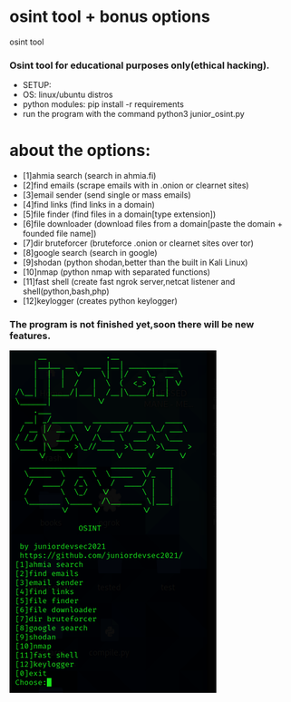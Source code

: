 # osint tool + bonus options
osint tool 
### Osint tool for educational purposes only(ethical hacking).
* SETUP:
* OS: linux/ubuntu distros
* python modules: pip install -r requirements
* run the program with the command python3 junior_osint.py

# about the options: 
* [1]ahmia search (search in ahmia.fi)
* [2]find emails (scrape emails with in .onion or clearnet sites)
* [3]email sender (send single or mass emails)
* [4]find links (find links in a domain)
* [5]file finder (find files in a domain[type extension])
* [6]file downloader (download files from a domain[paste the domain + founded file name])
* [7]dir bruteforcer (bruteforce .onion or clearnet sites over tor)
* [8]google search (search in google)
* [9]shodan (python shodan,better than the built in Kali Linux)
* [10]nmap (python nmap with separated functions)
* [11]fast shell (create fast ngrok server,netcat listener and shell(python,bash,php)
* [12]keylogger (creates python keylogger)

### The program is not finished yet,soon there will be new features.
![alt osint](1.png)

